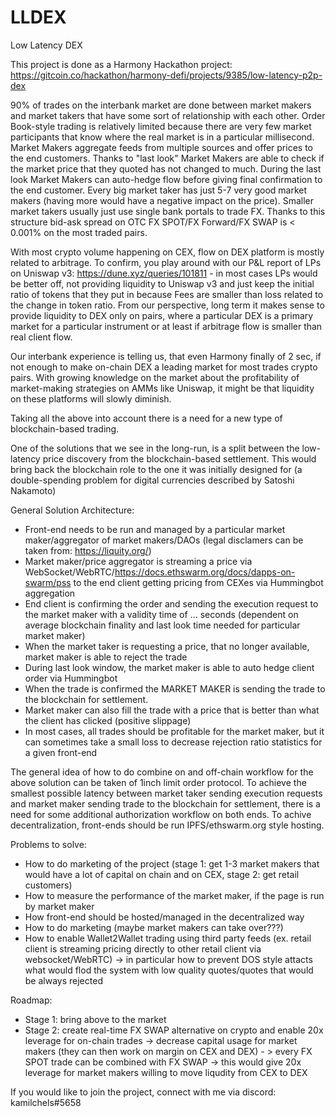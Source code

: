 # LLDEX
Low Latency DEX

This project is done as a Harmony Hackathon project: https://gitcoin.co/hackathon/harmony-defi/projects/9385/low-latency-p2p-dex

90% of trades on the interbank market are done between market makers and market takers that have some sort of relationship with each other. Order Book-style trading is relatively limited because there are very few market participants that know where the real market is in a particular millisecond. Market Makers aggregate feeds from multiple sources and offer prices to the end customers. Thanks to "last look" Market Makers are able to check if the market price that they quoted has not changed to much. During the last look Market Makers can auto-hedge flow before giving final confirmation to the end customer. Every big market taker has just 5-7 very good market makers (having more would have a negative impact on the price).  Smaller market takers usually just use single bank portals to trade FX. Thanks to this structure bid-ask spread on OTC FX SPOT/FX Forward/FX SWAP is &lt; 0.001% on the most traded pairs.  

With most crypto volume happening on CEX, flow on DEX platform is mostly related to arbitrage. To confirm, you play around with our P&amp;L report of LPs on Uniswap v3: https://dune.xyz/queries/101811 - in most cases LPs would be better off, not providing liquidity to Uniswap v3 and just keep the initial ratio of tokens that they put in because Fees are smaller than loss related to the change in token ratio. From our perspective, long term it makes sense to provide liquidity to DEX only on pairs, where a particular DEX is a primary market for a particular instrument or at least if arbitrage flow is smaller than real client flow. 

Our interbank experience is telling us, that even Harmony finally of 2 sec, if not enough to make on-chain DEX a leading market for most trades crypto pairs. With growing knowledge on the market about the profitability of market-making strategies on AMMs like Uniswap, it might be that liquidity on these platforms will slowly diminish. 

Taking all the above into account there is a need for a new type of blockchain-based trading.

One of the solutions that we see in the long-run, is a split between the low-latency price discovery from the blockchain-based settlement. This would bring back the blockchain role to the one it was initially designed for (a double-spending problem for digital currencies described by Satoshi Nakamoto)

General Solution Architecture: 
- Front-end needs to be run and managed by a particular market maker/aggregator of market makers/DAOs (legal disclamers can be taken from: https://liquity.org/)
- Market maker/price aggregator is streaming a price via WebSocket/WebRTC/https://docs.ethswarm.org/docs/dapps-on-swarm/pss to the end client 
getting pricing from CEXes via Hummingbot aggregation
- End client is confirming the order and sending the execution request to the market maker with a validity time of ... seconds (dependent on average blockchain finality and last look time needed for particular market maker)
- When the market taker is requesting a price, that no longer available, market maker is able to reject the trade
- During last look window, the market maker is able to auto hedge client order via Hummingbot 
- When the trade is confirmed the MARKET MAKER is sending the trade to the blockchain for settlement. 
- Market maker can also fill the trade with a price that is better than what the client has clicked (positive slippage) 
- In most cases, all trades should be profitable for the market maker, but it can sometimes take a small loss to decrease rejection ratio statistics for a given front-end 

The general idea of how to do combine on and off-chain workflow for the above solution can be taken of 1inch limit order protocol. To achieve the smallest possible latency between market taker sending execution requests and market maker sending trade to the blockchain for settlement, there is a need for some additional authorization workflow on both ends. To achive decentralization, front-ends should be run IPFS/ethswarm.org style hosting.

Problems to solve:
- How to do marketing of the project (stage 1: get 1-3 market makers that would have a lot of capital on chain and on CEX, stage 2: get retail customers)
- How to measure the performance of the market maker, if the page is run by market maker
- How front-end should be hosted/managed in the decentralized way
- How to do marketing (maybe market makers can take over???)
- How to enable Wallet2Wallet trading using third party feeds (ex. retail client is streaming pricing directly to other retail client via websocket/WebRTC) -> in particular how to prevent DOS style attacts what would flod the system with low quality quotes/quotes that would be always rejected

Roadmap:
- Stage 1: bring above to the market
- Stage 2: create real-time FX SWAP alternative on crypto and enable 20x leverage for on-chain trades -> decrease capital usage for market makers (they can then work on margin on CEX and DEX) - > every FX SPOT trade can be combined with FX SWAP -> this would give 20x leverage for market makers willing to move liqudity from CEX to DEX

If you would like to join the project, connect with me via discord: kamilchels#5658
